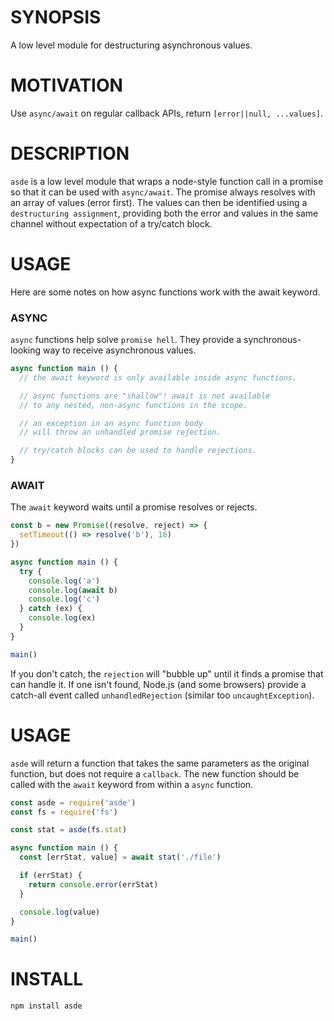 # SYNOPSIS
A low level module for destructuring asynchronous values.

# MOTIVATION
Use `async/await` on regular callback APIs, return `[error||null, ...values]`.

# DESCRIPTION
`asde` is a low level module that wraps a node-style function call in a promise
so that it can be used with `async/await`. The promise always resolves with an
array of values (error first). The values can then be identified using
a `destructuring assignment`, providing both the error and values in the same
channel without expectation of a try/catch block.

# USAGE
Here are some notes on how async functions work with the await keyword.

### ASYNC
`async` functions help solve `promise hell`. They provide a synchronous-looking
way to receive asynchronous values.

```js
async function main () {
  // the await keyword is only available inside async functions.

  // async functions are "shallow"! await is not available
  // to any nested, non-async functions in the scope.

  // an exception in an async function body
  // will throw an unhandled promise rejection.

  // try/catch blocks can be used to handle rejections.
}
```

### AWAIT
The `await` keyword waits until a promise resolves or rejects.

```js
const b = new Promise((resolve, reject) => {
  setTimeout(() => resolve('b'), 16)
})

async function main () {
  try {
    console.log('a')
    console.log(await b)
    console.log('c')
  } catch (ex) {
    console.log(ex)
  }
}

main()
```

If you don't catch, the `rejection` will "bubble up" until it finds a promise
that can handle it. If one isn't found, Node.js (and some browsers) provide a
catch-all event called `unhandledRejection` (similar too `uncaughtException`).

# USAGE
`asde` will return a function that takes the same parameters as the original
function, but does not require a `callback`. The new function should be called
with the `await` keyword from within a `async` function.

```js
const asde = require('asde')
const fs = require('fs')

const stat = asde(fs.stat)

async function main () {
  const [errStat, value] = await stat('./file')

  if (errStat) {
    return console.error(errStat)
  }

  console.log(value)
}

main()
```

# INSTALL

```js
npm install asde
```

